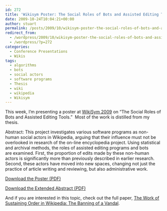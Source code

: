 ```yaml
---
id: 272
title: 'Wikisym Poster: The Social Roles of Bots and Assisted Editing Tools'
date: 2009-10-24T10:04:21+00:00
author: stuart
permalink: /posts/2009/10/wikisym-poster-the-social-roles-of-bots-and-assisted-editing-tools/
redirect_from:
  - /wordpress/2009/10/wikisym-poster-the-social-roles-of-bots-and-assisted-editing-tools/
  - /wordpress/?p=272
categories:
  - Conference Presentations
  - Wikis
tags:
  - algorithms
  - bots
  - social actors
  - software programs
  - Thesis
  - wiki
  - wikipedia
  - Wikisym
---
```

<div id="_mcePaste" style="overflow: hidden; position: absolute; left: -10000px; top: 0px; width: 1px; height: 1px;">
  This project investigates various software programs as non-human social actors in Wikipedia,
</div>

<div id="_mcePaste" style="overflow: hidden; position: absolute; left: -10000px; top: 0px; width: 1px; height: 1px;">
  arguing that their influence must not be overlooked in research of the on-line encyclopedia
</div>

<div id="_mcePaste" style="overflow: hidden; position: absolute; left: -10000px; top: 0px; width: 1px; height: 1px;">
  project. Using statistical and archival methods, the roles of assisted editing programs and bots are
</div>

<div id="_mcePaste" style="overflow: hidden; position: absolute; left: -10000px; top: 0px; width: 1px; height: 1px;">
  examined. First, the proportion of edits made by these non-human actors is significantly more
</div>

<div id="_mcePaste" style="overflow: hidden; position: absolute; left: -10000px; top: 0px; width: 1px; height: 1px;">
  than previously described in earlier research. Second, these actors have moved into new spaces,
</div>

<div id="_mcePaste" style="overflow: hidden; position: absolute; left: -10000px; top: 0px; width: 1px; height: 1px;">
  changing not just the practice of article writing and reviewing, but also administrative work.
</div>

This week, I&#8217;m presenting a poster at [WikiSym 2009](http://www.wikisym.org/ws2009/tiki-index.php) on &#8220;The Social Roles of Bots and Assisted Editing Tools.&#8221;  Most of the work is distilled from my thesis.

Abstract: This project investigates various software programs as non-human social actors in Wikipedia, arguing that their influence must not be overlooked in research of the on-line encyclopedia project. Using statistical and archival methods, the roles of assisted editing programs and bots are examined. First, the proportion of edits made by these non-human actors is significantly more than previously described in earlier research. Second, these actors have moved into new spaces, changing not just the practice of article writing and reviewing, but also administrative work.

[Download the Poster (PDF)](http://staeiou.bitnamiapp.com/wordpress/wp-content/uploads/2009/10/geiger-wikisym-poster.pdf "Download the PDF")

[](http://staeiou.bitnamiapp.com/wordpress/wp-content/uploads/2009/10/final-wikisym-extended-abstract.pdf)[Download the Extended Abstract (PDF)](http://staeiou.bitnamiapp.com/wordpress/wp-content/uploads/2009/10/geiger-wikisym-bots.pdf)

And if you are interested in this topic, check out the full paper, [The Work of Sustaining Order in Wikipedia: The Banning of a Vandal](http://staeiou.bitnamiapp.com/wordpress/wp-content/uploads/2009/10/cscw-sustaining-order-wikipedia.pdf).